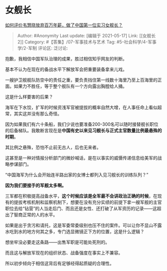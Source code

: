 # 女舰长
[如何评价韦慧晓放弃百万年薪，做了中国第一位实习女舰长？](https://www.zhihu.com/question/323056260/answer/1873801330)

> Author: #Anonymity
> Last update: [编辑于 2021-05-17]
> Link: [[女舰长 2]]
> Category: #【答集】/07-军事技术与艺术
> Tag: #5-社会科学/4-军事学/2-军制
> 评论区:
> 泛讨论:

抱歉，我相信中国军队治理的成果，胜过相信知乎网友的判断。

基本不认为在现在的备战水平下解放军会把重要装备拿来儿戏。

一艘护卫舰舰队防空中的责任之重，要负责挡住第一线数十海里乃至上百海里的正面。如果力不胜任，等于整个舰队有一个方向露出胸膛给人捅。

这是什么样要害的后果？

海军在下水饺，扩军的时候资浅军官被提拔的概率自然大增，在人事任命上看似超常，其实这并没有那么奇怪。

因为如果我们有六十条船，我们少说也要准备200-300名可以随时接替舰长职位的后备梯队。我敢断言现在是**中国有史以来见习舰长与正式主官数量比例最悬殊的时期**。

其比例之悬殊，恐怕不止前无古人，后也无来者。

这甚至是一种对情报分析部门的微妙喊话，是在以事实的威慑传递信息给美军的战略参谋部门。

“中国海军为什么会开始连半路出家的女博士都列入见习舰长的训练队列？”

**因为我们要接手的军舰太多啊。**

三军都在积极提高战备水平，**这个时候应该是全军最不会讲政治正确的时候**，在现有的提拔考核机制和监察机制下，想要在没有充分实绩的前提下拿一艘军舰的主官职位去给“钻营”的人当走后门、而且还是女性、还打破了从军资历的记录——这超出了智商正常的人的水平。

如果是出于贪污和请托，这是军委常委级别也压不住的案件。可以让你不显山不露水吃到水的地方何其之多，专门选显微镜正下方的位置，这是什么逻辑？

想坐牢没必要走这条路——出售军职是可能处死刑的。

而且这与解放军现在的组织状态、战备强度在事实上不兼容。

所以初步倾向于相信这背后有足够经得起质疑的合理性。
